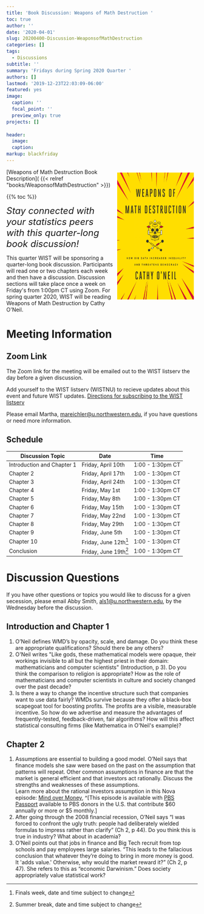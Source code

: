 ```yaml
---
title: 'Book Discussion: Weapons of Math Destruction '
toc: true
author: ''
date: '2020-04-01'
slug: 20200400-Discussion-WeaponsofMathDestruction
categories: []
tags: 
  - Discussions
subtitle: ''
summary: 'Fridays during Spring 2020 Quarter '
authors: []
lastmod: '2019-12-23T22:03:09-06:00'
featured: yes
image:
  caption: ''
  focal_point: ''
  preview_only: true
projects: []

header:
  image:   
  caption: 
markup: blackfriday
---
```

<img alt = '' width=40% src='WeaponsofMathDestruction.jpg' align="right" style="margin: 10px;"/> 

[Weapons of Math Destruction Book Description]( {{< relref "books/WeaponsofMathDestruction" >}})  
<html> {{% toc %}} </html>  

<font size=5> <i> Stay connected with your statistics peers with this quarter-long book discussion! </i> </font>   

This quarter WIST will be sponsoring a quarter-long book discussion.  Participants will read one or two chapters each week and then have a discussion.  Discussion sections will take place once a week on Friday's from 1:00pm CT using Zoom.  For spring quarter 2020, WIST will be reading Weapons of Math Destruction by Cathy O'Neil.  

# Meeting Information 

## Zoom Link  
The Zoom link for the meeting will be emailed out to the WIST listserv the day before a given discussion.  

Add yourself to the WIST listserv (WISTNU) to recieve updates about this event and future WIST updates.  [Directions for subscribing to the WIST listserv](Listserv.pdf)

Please email Martha, <a href="mailto:mareichler@u.northwestern.edu"> mareichler@u.northwestern.edu</a>, if you have questions or need more information. 

## Schedule 

Discussion Topic | Date | Time  
----|---|-------  
Introduction and Chapter 1 | Friday, April 10th | 1:00 - 1:30pm CT    
Chapter 2 | Friday, April 17th  | 1:00 - 1:30pm CT     
Chapter 3 | Friday, April 24th  | 1:00 - 1:30pm CT     
Chapter 4 | Friday, May 1st     | 1:00 - 1:30pm CT     
Chapter 5 | Friday, May 8th     | 1:00 - 1:30pm CT     
Chapter 6 | Friday, May 15th    | 1:00 - 1:30pm CT     
Chapter 7 | Friday, May 22nd    | 1:00 - 1:30pm CT     
Chapter 8 | Friday, May 29th    | 1:00 - 1:30pm CT     
Chapter 9 | Friday, June 5th    | 1:00 - 1:30pm CT     
Chapter 10 | Friday, June 12th[^final] | 1:00 - 1:30pm CT   
Conclusion | Friday, June 19th[^break]  | 1:00 - 1:30pm CT     
  
[^final]: Finals week, date and time subject to change
[^break]: Summer break, date and time subject to change


# Discussion Questions  
If you have other questions or topics you would like to discuss for a given secession, please email Abby Smith, <a href="mailto:als1@u.northwestern.edu"> als1@u.northwestern.edu</a>, by the Wednesday before the discussion.  


## Introduction and Chapter 1
1. O’Neil defines WMD’s by opacity, scale, and damage.   Do you think these are appropriate qualifications? Should there be any others? 
2. O'Neil writes "Like gods, these mathematical models were opaque, their workings invisible to all but the highest priest in their domain: mathematicians and computer scientists" (Introduction, p 3). Do you think the comparison to religion is appropriate?  How as the role of mathematicians and computer scientists in culture and society changed over the past decade?   
3.  Is there a way to change the incentive structure such that companies want to use data fairly?  WMDs survive because they offer a black-box scapegoat tool for boosting profits. The profits are a visible, measurable incentive.   So how do we advertise and measure the advantages of frequently-tested, feedback-driven, fair algorithms?  How will this affect statistical consulting firms (like Mathematica in O'Neil's example)? 

## Chapter 2 

1. Assumptions are essential to building a good model.  O’Neil says that finance models she saw were based on the past on the assumption that patterns will repeat.  Other common assumptions in finance are that the market is general efficient and that investors act rationally.  Discuss the strengths and weaknesses of these assumptions.  
Learn more about the rational investors assumption in this Nova episode: [Mind over Money](https://www.pbs.org/video/nova-mind-over-money/), ^[This episode is available with [PBS Passport](https://video.wttw.com/passport/learn-more/) available to PBS donors in the U.S. that contribute 	&#36;60 annually or more or 	&#36;5 monthly.]  
1. After going through the 2008 financial recession, O’Neil says “I was forced to confront the ugly truth: people had deliberately wielded formulas to impress rather than clarify” (Ch 2, p 44).    Do you think this is true in industry? What about in academia? 
1. O’Neil points out that jobs in finance and Big Tech recruit from top schools and pay employees large salaries.  “This leads to the fallacious conclusion that whatever they’re doing to bring in more money is good.  It 'adds value.' Otherwise, why would the market reward it?” (Ch 2, p 47). She refers to this as “economic Darwinism.” Does society appropriately value statistical work? 




